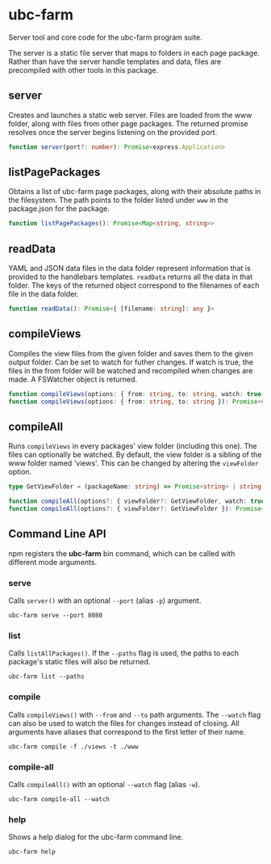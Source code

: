 # ubc-farm
Server tool and core code for the ubc-farm program suite.

The server is a static file server that maps to folders in each page package.
Rather than have the server handle templates and data, files are precompiled
with other tools in this package.

## server
Creates and launches a static web server.
Files are loaded from the www folder, along with files from other page packages.
The returned promise resolves once the server begins listening on the provided
port.

```typescript
function server(port?: number): Promise<express.Application>
```

## listPagePackages
Obtains a list of ubc-farm page packages, along with their absolute paths in
the filesystem. The path points to the folder listed under `www` in the
package.json for the package.

```typescript
function listPagePackages(): Promise<Map<string, string>>
```

## readData
YAML and JSON data files in the data folder represent information that is
provided to the handlebars templates. `readData` returns all the data in that
folder. The keys of the returned object correspond to the filenames of each
file in the data folder.

```typescript
function readData(): Promise<{ [filename: string]: any }>
```

## compileViews
Compiles the view files from the given folder and saves them to the given output
folder. Can be set to watch for futher changes. If watch is true, the files
in the from folder will be watched and recompiled when changes are made.
A FSWatcher object is returned.

```typescript
function compileViews(options: { from: string, to: string, watch: true }): Promise<fs.FSWatcher>
function compileViews(options: { from: string, to: string }): Promise<void>
```

## compileAll
Runs `compileViews` in every packages' view folder (including this one).
The files can optionally be watched. By default, the view folder is a
sibling of the www folder named 'views'. This can be changed by altering
the `viewFolder` option.

```typescript
type GetViewFolder = (packageName: string) => Promise<string> | string;

function compileAll(options?: { viewFolder?: GetViewFolder, watch: true }): Promise<fs.FSWatcher[]>
function compileAll(options?: { viewFolder?: GetViewFolder }): Promise<void>
```


## Command Line API
npm registers the **ubc-farm** bin command, which can be called with different
mode arguments.

### serve
Calls `server()` with an optional `--port` (alias `-p`) argument.
```
ubc-farm serve --port 8080
```

### list
Calls `listAllPackages()`. If the `--paths` flag is used, the paths to each
package's static files will also be returned.
```
ubc-farm list --paths
```

### compile
Calls `compileViews()` with `--from` and `--to` path arguments. The `--watch`
flag can also be used to watch the files for changes instead of closing.
All arguments have aliases that correspond to the first letter of their name.
```
ubc-farm compile -f ./views -t ./www
```

### compile-all
Calls `compileAll()` with an optional `--watch` flag (alias `-w`).
```
ubc-farm compile-all --watch
```

### help
Shows a help dialog for the ubc-farm command line.
```
ubc-farm help
```
